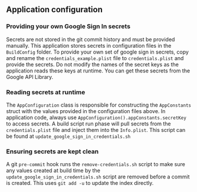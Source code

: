 ## Application configuration

### Providing your own Google Sign In secrets

Secrets are not stored in the git commit history and must be provided manually. This application stores secrets in configuration files in the `BuildConfig` folder. To provide your own set of google sign in secrets, copy and rename the `credentials_example.plist` file to `credentials.plist` and provide the secrets. Do not modify the names of the secret keys as the application reads these keys at runtime. You can get these secrets from the Google API Library.

### Reading secrets at runtime

The `AppConfiguration` class is responsible for constructing the `AppConstants` struct with the values provided in the configuration files above. In application code, always use `AppConfiguration().appConstants.secretKey` to access secrets. A build script run phase will pull secrets from the `credentials.plist` file and inject them into the `Info.plist`. This script can be found at `update_google_sign_in_credentials.sh`


### Ensuring secrets are kept clean

A git `pre-commit` hook runs the `remove-credentials.sh` script to make sure any values created at build time by the `update_google_sign_in_credentials.sh` script are removed before a commit is created. This uses `git add -u` to update the index directly.
